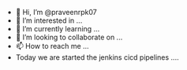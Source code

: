- 👋 Hi, I’m @praveenrpk07
- 👀 I’m interested in ...
- 🌱 I’m currently learning ...
- 💞️ I’m looking to collaborate on ...
- 📫 How to reach me ...
- Today we are started the jenkins cicd pipelines ....

<!---
praveenrpk07/praveenrpk07 is a ✨ special ✨ repository because its `README.md` (this file) appears on your GitHub profile.
You can click the Preview link to take a look at your changes.
--->
